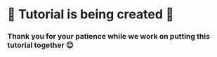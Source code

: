 
# 🚧 Tutorial is being created 🚧

### Thank you for your patience while we work on putting this tutorial together 😊

<!-- 
## 1. Creating Required Classes


Create the following classes:

- `AES_Message` - This is the Event and payload we'll be sending to other clients when we send a message.
- `PC_Chatter` - A player controller that we'll be using to send the messages to the server in order to replicate the message to other clients.
- `W_HUD` - A container widget to hold our chat box. This chat box will contain `W_Message` widgets as they come in.
- `W_Message` - A message widget that will contain the text of the message.

![image](../../img/Classes.png) -->
